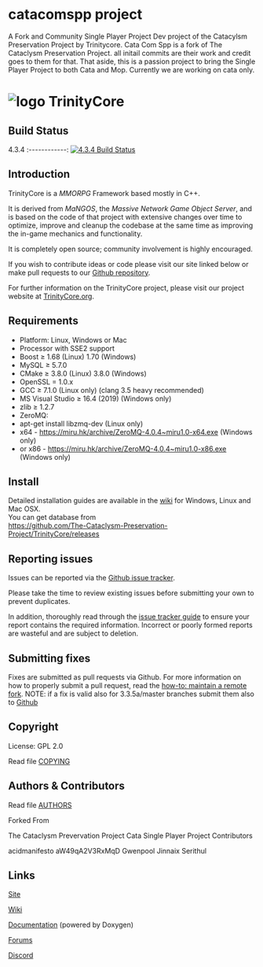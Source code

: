 # catacomspp project 
A Fork and Community Single Player Project Dev project of the Catacylsm Preservation Project by Trinitycore.
Cata Com Spp is a fork of The Cataclysm Preservation Project. all initail commits are their work and credit goes to them for that. That aside, this is a passion project to bring the Single Player Project to both Cata and Mop. Currently we are working on cata only.

# ![logo](https://community.trinitycore.org/public/style_images/1_trinitycore.png) TrinityCore

## Build Status


4.3.4 
:------------:
[![4.3.4 Build Status](https://travis-ci.com/The-Cataclysm-Preservation-Project/TrinityCore.svg?branch=master)](https://travis-ci.com/The-Cataclysm-Preservation-Project/TrinityCore)

## Introduction

TrinityCore is a *MMORPG* Framework based mostly in C++.

It is derived from *MaNGOS*, the *Massive Network Game Object Server*, and is
based on the code of that project with extensive changes over time to optimize,
improve and cleanup the codebase at the same time as improving the in-game
mechanics and functionality.

It is completely open source; community involvement is highly encouraged.

If you wish to contribute ideas or code please visit our site linked below or
make pull requests to our [Github repository](https://github.com/The-Cataclysm-Preservation-Project/TrinityCore).

For further information on the TrinityCore project, please visit our project
website at [TrinityCore.org](https://www.trinitycore.org).

## Requirements

+ Platform: Linux, Windows or Mac
+ Processor with SSE2 support
+ Boost ≥ 1.68 (Linux) 1.70 (Windows)
+ MySQL ≥ 5.7.0
+ CMake ≥ 3.8.0 (Linux) 3.8.0 (Windows)
+ OpenSSL = 1.0.x
+ GCC ≥ 7.1.0 (Linux only) (clang 3.5 heavy recommended)
+ MS Visual Studio ≥ 16.4 (2019) (Windows only)
+ zlib ≥ 1.2.7
+ ZeroMQ:
+ apt-get install libzmq-dev (Linux only)
+ x64 - https://miru.hk/archive/ZeroMQ-4.0.4~miru1.0-x64.exe (Windows only)
+ or x86 - https://miru.hk/archive/ZeroMQ-4.0.4~miru1.0-x86.exe (Windows only)

## Install

Detailed installation guides are available in the [wiki](https://www.trinitycore.info/display/tc/Installation+Guide) for
Windows, Linux and Mac OSX.  
You can get database from  
https://github.com/The-Cataclysm-Preservation-Project/TrinityCore/releases


## Reporting issues

Issues can be reported via the [Github issue tracker](https://github.com/The-Cataclysm-Preservation-Project/TrinityCore/issues).

Please take the time to review existing issues before submitting your own to
prevent duplicates.

In addition, thoroughly read through the [issue tracker guide](https://www.trinitycore.org/f/topic/37-the-trinitycore-issuetracker-and-you/) to ensure
your report contains the required information. Incorrect or poorly formed
reports are wasteful and are subject to deletion.


## Submitting fixes

Fixes are submitted as pull requests via Github. For more information on how to
properly submit a pull request, read the [how-to: maintain a remote fork](https://www.trinitycore.org/f/topic/6037-howto-maintain-a-remote-fork-for-pull-requests-tortoisegit/).
NOTE: if a fix is valid also for 3.3.5a/master branches submit them also to [Github](https://github.com/TrinityCore/TrinityCore)


## Copyright

License: GPL 2.0

Read file [COPYING](COPYING)


## Authors &amp; Contributors

Read file [AUTHORS](AUTHORS)

Forked From

The Cataclysm Prevervation Project
Cata Single Player Project Contributors

acidmanifesto
aW49qA2V3RxMqD
Gwenpool
Jinnaix
Serithul

## Links

[Site](https://www.trinitycore.org)

[Wiki](https://trinitycore.info)

[Documentation](https://www.trinitycore.net) (powered by Doxygen)

[Forums](https://www.trinitycore.org/f/)

[Discord](https://discord.gg/NevNbcagJX)
